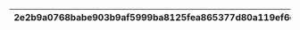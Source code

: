 |2e2b9a0768babe903b9af5999ba8125fea865377d80a119ef6de10112e7465c0|49ffbc6b0ed8c88e381a7a4a0951bf13909bc9913722038328d37949d777ffcc|e9010a86f4e974fcb5ca5a95bbc6b54115784e58f9ef56cb1d9f7a9d841d5c49|7337716e9c9bd6aefe09d885551e44a234d81a27c5d28fbf71a9508c9366e86e|c6cc43a84e165970727a92ac1d6e64fd58593130a566563b575e8d7af417d88e|
| --- | --- | --- | --- | --- |